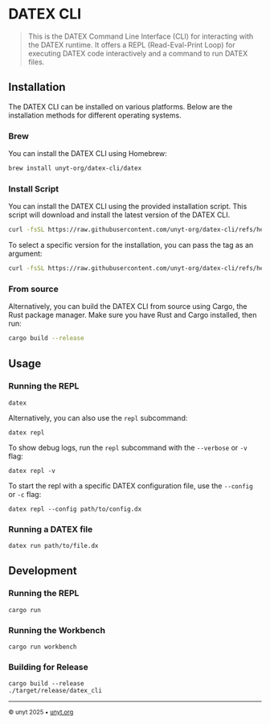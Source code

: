 # DATEX CLI
> This is the DATEX Command Line Interface (CLI) for interacting with the DATEX runtime.
> It offers a REPL (Read-Eval-Print Loop) for executing DATEX code interactively and a command to run DATEX files.

## Installation
The DATEX CLI can be installed on various platforms. Below are the installation methods for different operating systems.

### Brew

You can install the DATEX CLI using Homebrew:
```bash
brew install unyt-org/datex-cli/datex
```

### Install Script
You can install the DATEX CLI using the provided installation script. This script will download and install the latest version of the DATEX CLI.
```bash
curl -fsSL https://raw.githubusercontent.com/unyt-org/datex-cli/refs/heads/main/install.sh | sh
```

To select a specific version for the installation, you can pass the tag as an argument:
```bash
curl -fsSL https://raw.githubusercontent.com/unyt-org/datex-cli/refs/heads/main/install.sh | sh -s -- v0.1.0
```
### From source
Alternatively, you can build the DATEX CLI from source using Cargo, the Rust package manager. Make sure you have Rust and Cargo installed, then run:
```bash
cargo build --release
```

## Usage

### Running the REPL
```shell
datex
```

Alternatively, you can also use the `repl` subcommand:
```shell
datex repl
```

To show debug logs, run the `repl` subcommand with the `--verbose` or `-v` flag:
```shell
datex repl -v
```

To start the repl with a specific DATEX configuration file, use the `--config` or `-c` flag:
```shell
datex repl --config path/to/config.dx
```

### Running a DATEX file
```shell
datex run path/to/file.dx
```

## Development
### Running the REPL
```shell
cargo run
```

### Running the Workbench
```shell
cargo run workbench
```

### Building for Release
```shell
cargo build --release
./target/release/datex_cli
```

---

<sub>&copy; unyt 2025 • [unyt.org](https://unyt.org)</sub>
